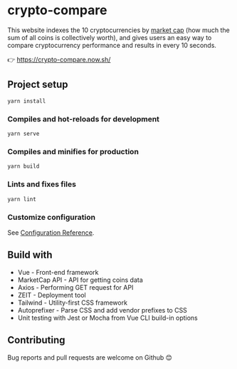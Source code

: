 # crypto-compare

This website indexes the 10 cryptocurrencies by [market cap](https://coinmarketcap.com) (how much the sum of all coins is collectively worth), and gives users an easy way to compare cryptocurrency performance and results in every 10 seconds.

👉 https://crypto-compare.now.sh/

## Project setup
```
yarn install
```

### Compiles and hot-reloads for development
```
yarn serve
```

### Compiles and minifies for production
```
yarn build
```

### Lints and fixes files
```
yarn lint
```

### Customize configuration
See [Configuration Reference](https://cli.vuejs.org/config/).

## Build with
- Vue - Front-end framework
- MarketCap API - API for getting coins data
- Axios - Performing GET request for API
- ZEIT - Deployment tool
- Tailwind - Utility-first CSS framework
- Autoprefixer - Parse CSS and add vendor prefixes to CSS
- Unit testing with Jest or Mocha from Vue CLI build-in options

## Contributing
Bug reports and pull requests are welcome on Github 😊
